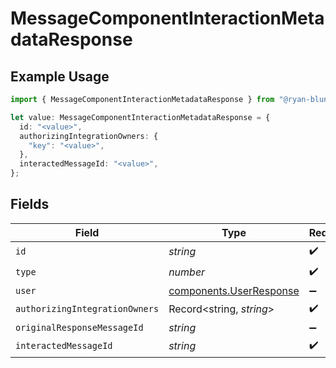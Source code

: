 # MessageComponentInteractionMetadataResponse

## Example Usage

```typescript
import { MessageComponentInteractionMetadataResponse } from "@ryan-blunden/discord/models/components";

let value: MessageComponentInteractionMetadataResponse = {
  id: "<value>",
  authorizingIntegrationOwners: {
    "key": "<value>",
  },
  interactedMessageId: "<value>",
};
```

## Fields

| Field                                                              | Type                                                               | Required                                                           | Description                                                        |
| ------------------------------------------------------------------ | ------------------------------------------------------------------ | ------------------------------------------------------------------ | ------------------------------------------------------------------ |
| `id`                                                               | *string*                                                           | :heavy_check_mark:                                                 | N/A                                                                |
| `type`                                                             | *number*                                                           | :heavy_check_mark:                                                 | N/A                                                                |
| `user`                                                             | [components.UserResponse](../../models/components/userresponse.md) | :heavy_minus_sign:                                                 | N/A                                                                |
| `authorizingIntegrationOwners`                                     | Record<string, *string*>                                           | :heavy_check_mark:                                                 | N/A                                                                |
| `originalResponseMessageId`                                        | *string*                                                           | :heavy_minus_sign:                                                 | N/A                                                                |
| `interactedMessageId`                                              | *string*                                                           | :heavy_check_mark:                                                 | N/A                                                                |
